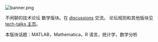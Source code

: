 ![banner.png](https://media.githubusercontent.com/media/adoyle-h/_imgs/master/github/tech-talks/banner.png)

不闲聊的技术论坛 数学版块。在 [discussions][] 交流。
论坛规则和其他版块见 [tech-talks 主页](https://github.com/just-talks/tech-talks)。

本版块话题：MATLAB，Mathematica，R 语言，统计学，数学分析

[discussions]: https://github.com/just-talks/math/discussions
